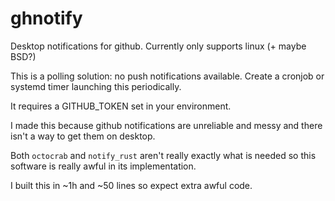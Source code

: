 # ghnotify
Desktop notifications for github. Currently only supports linux (+ maybe BSD?)

This is a polling solution: no push notifications available. Create a cronjob or systemd timer launching this periodically.

It requires a GITHUB_TOKEN set in your environment.

I made this because github notifications are unreliable and messy and there isn't a way to get them on desktop.

Both `octocrab` and `notify_rust` aren't really exactly what is needed so this software is really awful in its implementation.

I built this in ~1h and ~50 lines so expect extra awful code.
